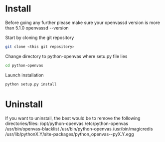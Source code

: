 # Install

Before going any further please make sure your openvassd version is more than 5.1.0
openvassd --version

Start by cloning the git repository
```sh
git clone <this git repository>
```

Change directory to python-openvas where setu.py file lies
```sh
cd python-openvas
```

Launch installation
```sh
python setup.py install
```

# Uninstall

If you want to uninstall, the best would be to remove the following directories/files:
/opt/python-openvas
/etc/python-openvas
/usr/bin/openvas-blacklist
/usr/bin/python-openvas
/usr/bin/magicredis
/usr/lib/pythonX.Y/site-packages/python_openvas-<version of package>-pyX.Y.egg
